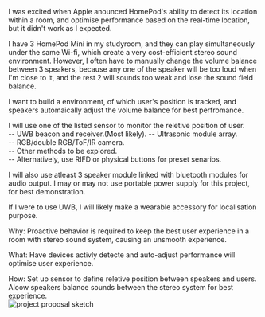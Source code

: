 I was excited when Apple anounced HomePod's ability to detect its location within a room, and optimise performance based on the real-time location, but it didn't work as I expected.  

I have 3 HomePod Mini in my studyroom, and they can play simultaneously under the same Wi-fi, which create a very cost-efficient stereo sound environment. However, I often have to manually change the volume balance between 3 speakers, because any one of the speaker will be too loud when I'm close to it, and the rest 2 will sounds too weak and lose the sound field balance.  

I want to build a environment, of which user's position is tracked, and speakers automaically adjust the volume balance for best perfromance.  

I will use one of the listed sensor to monitor the reletive position of user.  
    -- UWB beacon and receiver.(Most likely). 
    -- Ultrasonic module array.  
    -- RGB/double RGB/ToF/IR camera.  
    -- Other methods to be explored.  
    -- Alternatively, use RIFD or physical buttons for preset senarios.  

I will also use atleast 3 speaker module linked with bluetooth modules for audio output. I may or may not use portable power supply for this project, for best demonstration.

If I were to use UWB, I will likely make a wearable accessory for localisation purpose. 


Why: Proactive behavior is required to keep the best user experience in a room with stereo sound system, causing an unsmooth experience.   

What: Have devices activly detecte and auto-adjust performance will optimise user experience.  

How: Set up sensor to define reletive position between speakers and users. Aloow speakers balance sounds between the stereo system for best experience.  
![project proposal sketch](https://user-images.githubusercontent.com/80315339/139079676-58a6cdd3-1a03-4488-9c22-7d850a6eebbf.jpg)
